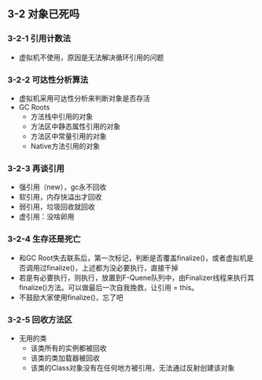 ## 3-2 对象已死吗

### 3-2-1 引用计数法

- 虚拟机不使用，原因是无法解决循环引用的问题

### 3-2-2 可达性分析算法

- 虚拟机采用可达性分析来判断对象是否存活
- GC Roots
  - 方法栈中引用的对象
  - 方法区中静态属性引用的对象
  - 方法区中常量引用的对象
  - Native方法引用的对象

### 3-2-3 再谈引用

- 强引用（new），gc永不回收
- 软引用，内存快溢出才回收
- 弱引用，垃圾回收就回收
- 虚引用：没啥卵用

### 3-2-4 生存还是死亡

- 和GC Root失去联系后，第一次标记，判断是否覆盖finalize()，或者虚拟机是否调用过finalize()，上述都为没必要执行，直接干掉
- 若是有必要执行，则执行，放置到F-Quene队列中，由Finalizer线程来执行其finalize()方法。可以做最后一次自我挽救，让引用 = this。
- 不鼓励大家使用finalize()，忘了吧

### 3-2-5 回收方法区

- 无用的类
  - 该类所有的实例都被回收
  - 该类的类加载器被回收
  - 该类的Class对象没有在任何地方被引用，无法通过反射创建该对象